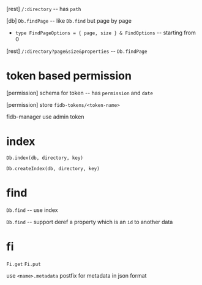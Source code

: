[rest] `/:directory` -- has `path`

[db] `Db.findPage` -- like `Db.find` but page by page

- `type FindPageOptions = { page, size } & FindOptions` -- starting from 0

[rest] `/:directory?page&size&properties` -- `Db.findPage`

# token based permission

[permission] schema for token -- has `permission` and `date`

[permission] store `fidb-tokens/<token-name>`

fidb-manager use admin token

# index

`Db.index(db, directory, key)`

`Db.createIndex(db, directory, key)`

# find

`Db.find` -- use index

`Db.find` -- support deref a property which is an `id` to another data

# fi

`Fi.get`
`Fi.put`

use `<name>.metadata` postfix for metadata in json format

